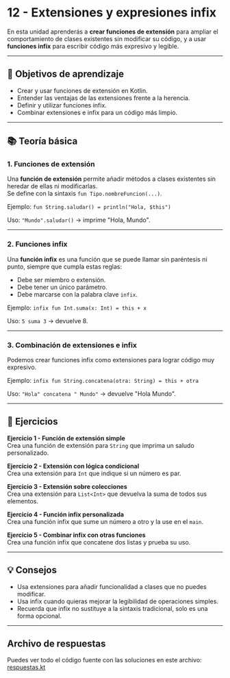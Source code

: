 # 12 - Extensiones y expresiones infix

En esta unidad aprenderás a **crear funciones de extensión** para ampliar el comportamiento de clases existentes sin modificar su código, y a usar **funciones infix** para escribir código más expresivo y legible.

---

## 🎯 Objetivos de aprendizaje

- Crear y usar funciones de extensión en Kotlin.
- Entender las ventajas de las extensiones frente a la herencia.
- Definir y utilizar funciones infix.
- Combinar extensiones e infix para un código más limpio.

---

## 📚 Teoría básica

### 1. Funciones de extensión
Una **función de extensión** permite añadir métodos a clases existentes sin heredar de ellas ni modificarlas.  
Se define con la sintaxis `fun Tipo.nombreFuncion(...)`.

Ejemplo:
`fun String.saludar() = println("Hola, $this")`

Uso:
`"Mundo".saludar()` → imprime "Hola, Mundo".

---

### 2. Funciones infix
Una **función infix** es una función que se puede llamar sin paréntesis ni punto, siempre que cumpla estas reglas:
- Debe ser miembro o extensión.
- Debe tener un único parámetro.
- Debe marcarse con la palabra clave `infix`.

Ejemplo:
`infix fun Int.suma(x: Int) = this + x`

Uso:
`5 suma 3` → devuelve 8.

---

### 3. Combinación de extensiones e infix
Podemos crear funciones infix como extensiones para lograr código muy expresivo.

Ejemplo:
`infix fun String.concatena(otra: String) = this + otra`

Uso:
`"Hola" concatena " Mundo"` → devuelve "Hola Mundo".

---

## 📝 Ejercicios

**Ejercicio 1 - Función de extensión simple**  
Crea una función de extensión para `String` que imprima un saludo personalizado.

**Ejercicio 2 - Extensión con lógica condicional**  
Crea una extensión para `Int` que indique si un número es par.

**Ejercicio 3 - Extensión sobre colecciones**  
Crea una extensión para `List<Int>` que devuelva la suma de todos sus elementos.

**Ejercicio 4 - Función infix personalizada**  
Crea una función infix que sume un número a otro y la use en el `main`.

**Ejercicio 5 - Combinar infix con otras funciones**  
Crea una función infix que concatene dos listas y prueba su uso.

---

## 💡 Consejos
- Usa extensiones para añadir funcionalidad a clases que no puedes modificar.
- Usa infix cuando quieras mejorar la legibilidad de operaciones simples.
- Recuerda que infix no sustituye a la sintaxis tradicional, solo es una forma opcional.

---

## Archivo de respuestas

Puedes ver todo el código fuente con las soluciones en este archivo:  
[respuestas.kt](./respuestas.kt)
